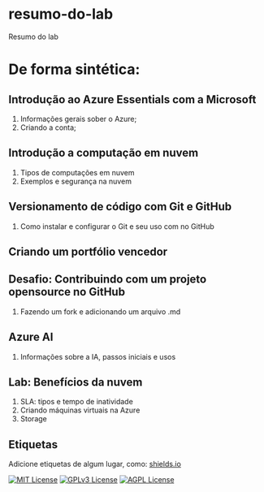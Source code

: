 
# resumo-do-lab
Resumo do lab

# De forma sintética:
## Introdução ao Azure Essentials com a Microsoft
 1. Informações gerais sober o Azure;
 2. Criando a conta;
## Introdução a computação em nuvem
 1. Tipos de computações em nuvem
 2. Exemplos e segurança na nuvem
## Versionamento de código com Git e GitHub
 1. Como instalar e configurar o Git e seu uso com no GitHub
## Criando um portfólio vencedor
## Desafio: Contribuindo com um projeto opensource no GitHub
 1. Fazendo um fork e adicionando um arquivo .md
## Azure AI
1. Informações sobre a IA, passos iniciais e usos

## Lab: Benefícios da nuvem
1. SLA: tipos e tempo de inatividade
2. Criando máquinas virtuais na Azure
3. Storage

## Etiquetas

Adicione etiquetas de algum lugar, como: [shields.io](https://shields.io/)

[![MIT License](https://img.shields.io/badge/License-MIT-green.svg)](https://choosealicense.com/licenses/mit/)
[![GPLv3 License](https://img.shields.io/badge/License-GPL%20v3-yellow.svg)](https://opensource.org/licenses/)
[![AGPL License](https://img.shields.io/badge/license-AGPL-blue.svg)](http://www.gnu.org/licenses/agpl-3.0)

